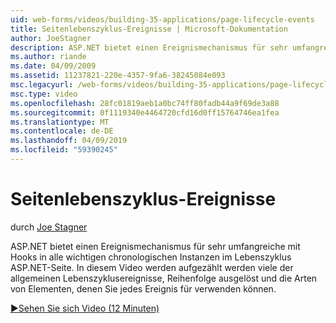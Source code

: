 ```yaml
---
uid: web-forms/videos/building-35-applications/page-lifecycle-events
title: Seitenlebenszyklus-Ereignisse | Microsoft-Dokumentation
author: JoeStagner
description: ASP.NET bietet einen Ereignismechanismus für sehr umfangreiche mit Hooks in alle wichtigen chronologischen Instanzen im Lebenszyklus ASP.NET-Seite. In diesem Video wird die Enumeration...
ms.author: riande
ms.date: 04/09/2009
ms.assetid: 11237821-220e-4357-9fa6-38245084e093
msc.legacyurl: /web-forms/videos/building-35-applications/page-lifecycle-events
msc.type: video
ms.openlocfilehash: 28fc01819aeb1a0bc74ff80fadb44a9f69de3a88
ms.sourcegitcommit: 0f1119340e4464720cfd16d0ff15764746ea1fea
ms.translationtype: MT
ms.contentlocale: de-DE
ms.lasthandoff: 04/09/2019
ms.locfileid: "59390245"
---
```

# <a name="page-lifecycle-events"></a>Seitenlebenszyklus-Ereignisse

durch [Joe Stagner](https://github.com/JoeStagner)

ASP.NET bietet einen Ereignismechanismus für sehr umfangreiche mit Hooks in alle wichtigen chronologischen Instanzen im Lebenszyklus ASP.NET-Seite. In diesem Video werden aufgezählt werden viele der allgemeinen Lebenszyklusereignisse, Reihenfolge ausgelöst und die Arten von Elementen, denen Sie jedes Ereignis für verwenden können.

[&#9654;Sehen Sie sich Video (12 Minuten)](https://channel9.msdn.com/Blogs/ASP-NET-Site-Videos/page-lifecycle-events)
